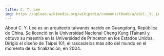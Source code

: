 ```yaml
---
title: C. Y. Lee
img: https://upload.wikimedia.org/wikipedia/commons/thumb/a/a9/C._Y._Lee_at_Far_Eastern_Architectural_Design_Award_20050702.jpg/220px-C._Y._Lee_at_Far_Eastern_Architectural_Design_Award_20050702.jpg
---
```

About
C. Y. Lee es un arquitecto taiwanés nacido en Guangdong, República de China. Se licenció en la Universidad Nacional Cheng Kung (Tainan) y obtuvo su maestría en la Universidad de Princeton en los Estados Unidos. Dirigió el diseño de Taipei 101, el rascacielos más alto del mundo en el momento de su finalización, en 2004.
